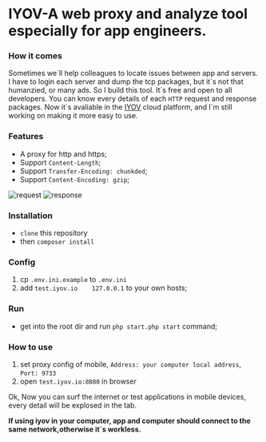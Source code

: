# IYOV-A web proxy and analyze tool especially for app engineers.

### How it comes
Sometimes we\`ll help colleagues to locate issues between app and servers. I have to login each server and dump the tcp packages, 
but it\`s not that humanzied, or many ads. So I build this tool. It\`s free and open to all developers. You can know every details 
of each `HTTP` request and response packages. Now it\`s avaliable in the [IYOV](http://iyov.io) cloud platform, and I`m still working on 
making it more easy to use.


### Features
* A proxy for http and https;
* Support `Content-Length`;
* Support `Transfer-Encoding: chunkded`;
* Support `Content-Encoding: gzip`;

 ![request](https://github.com/nicecp/iyov/blob/master/Doc/Image/request.png)
 ![response](https://github.com/nicecp/iyov/blob/master/Doc/Image/response.png)


### Installation
* `clone` this repository
* then `composer install`

### Config
1. cp `.env.ini.example` to `.env.ini`
2. add `test.iyov.io    127.0.0.1` to your own hosts;

### Run
* get into the root dir and run `php start.php start` command;
### How to use
1. set proxy config of mobile, `Address: your computer local address`, `Port: 9733`
2. open `test.iyov.io:8080` in browser

Ok, Now you can surf the internet or test applications in mobile devices, every detail will be explosed in the tab.

**If using iyov in your computer, app and computer should connect to the same network,otherwise it\`s workless.**
